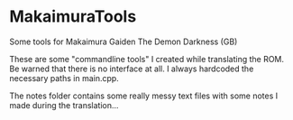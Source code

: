MakaimuraTools
==============

Some tools for Makaimura Gaiden The Demon Darkness (GB)

These are some "commandline tools" I created while translating the ROM.
Be warned that there is no interface at all. I always hardcoded the necessary paths in main.cpp.

The notes folder contains some really messy text files with some notes I made during the translation...